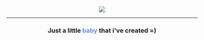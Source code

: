 <div align="center">
    <img src="https://lh3.googleusercontent.com/fife/ALs6j_G1xKNkwCrA4bd8hZtKC6w6PnKOKc26zPixgUSQqsdY1si7OxPME-I0ohIpPA7r2E5sIeLq5UtzJ346KNSXCHiWcEfK2cxdouZPGOzDND9BsfNRO4tkeymaz4DPBAdrMK667PNX6X4uO0VsVCAk5GLCua6uMS0B5KQlfFRGjj08Kbz4ndA_TZ0xNxgUXtExuewse721zCrKOBNeNNCeT3PpxrxvFcK-CO0AaDPAaLNJxRet0xFGxJAc-c3SKuoYwhUO0WVkgbThUZImTpactBu8GfC1NLEZqdWp13bl3dxCimrwgaJtljxjx9ChalUg5vrKzUxuIwjH4XTKJLIxzBpnQyWEhqUCZmDxI-rqfzG5nVxIPSSXot1bqm6INeVgtlhlbQEeJS3X0S6DB9zFXoWKEanqpzBdyWGA-3zNzaXU9FaTliJqdkfxV1cZUFaP-5U3qABMgiAczf5AQER1cWquYcFaxTMJ_BTckZJX-T8HBeid0LRdGNBep3g4vLThlfrC1WznGgzUwIg_WiTXXAtf_P0AygsGn-fJy1h6sMUiiSyzvy9bMefhGf0EYem33lXEvDzmvshIpFC9zK9z-N7cQcwaDNUQhsrR5Dm5CvPmsvbVDXEwnl608i18IRI0v5ep2LsrUsSo2gE1ayeVs72M34LbpBb4fq1Y1eMw1UkwTEwJasHLXtr_hmrQb66QtTneuEZD3YZdIpZ4qdl57V7aIcbcHCCthmLbe3I-bwQxr0KMUTlqg7uxj1rymG1NqKdl9Te8UMoAB_uqebP3XLAIsQwyuXICq2KopGA8INCqnwcJXGEXeT9QJper-eiKGspnQeK70WTqJh6VTunyeLuMAZ92fqAJzL6ludXH6LcbzVyKvShohxE9L-UPxZpQbajEdvzULAexwOJXJrqu-VfKSDzMx1xWJbnd-WkRCVHqQHsNoxT6Hd4Kn-RfUaPS54oYbkwsQJOb1axrSfSM0aGuAdLtBBhpO4DoHr3mqZLVxs96dNrNOiZQN67kGpSSD0MYKZQTzZivQuW_lwdT_x6jQ38RZemTCmlhxYo02KhHwte2-fAcabV09LsYEg0SABJWv6WV_tSn6an5EQ9UHV7Hn1C7Fxi8pI52SQYpctSXrwhnbiiEplJ3VPvpDR020I7aKWIgPf1cWE9xhDELAXvcllsdKQ2_3k8UGkj0STTx-MpZlfkVmHMYdd_LpaeualxHTYNN23rLhIfaGngQdY4_jlUXB60ymzUXMX7I70qur0h__n3nzjfKU6EzzVYLCaBew96GZkmdgZZ0zSu5ynyfdPU-sBf76mVNjCqUAgzDpDLXn3xyNfnLx5o3u5dJU17XnFkWs_jAtb2THmfsCvXTdsX8Rt9rM7yLJ-oP5aO6YRJQrq3CXu3Su7b-fjUUq4HeZsRkdokaQEJYP-vNAmoMRKwbIJkQDnOAW7HeVMKqbN4on7VzCiVfKF-10R6hXWn5OaZ32VSK78iZ2hbHUJ4j0qVqStF_07lrrsm1Vhm2UDw8t0wyzqsaLXXVd2pzO3ElL260bW7t7ZN7iXASFe9DzCNdWGqZTRUGzobJ21Pyi2KC7zSw_k50NtDc8--rxkFrmvx3Fa_ycLXmIH_qy1HJ=w1912-h920?auditContext=forDisplay">
</div>

<hr>

<h3 align="center">
Just a little <b style="color: #618FFA">baby</b> that i've created =)
</h3>